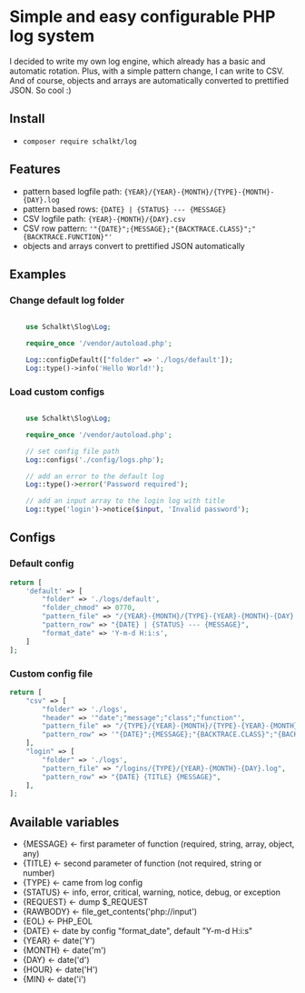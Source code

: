 # Simple and easy configurable PHP log system

I decided to write my own log engine, which already has a basic and automatic rotation. Plus, with a simple pattern change, I can write to CSV. And of course, objects and arrays are automatically converted to prettified JSON. So cool :)

## Install

- `composer require schalkt/log`

## Features

- pattern based logfile path: `{YEAR}/{YEAR}-{MONTH}/{TYPE}-{MONTH}-{DAY}.log`
- pattern based rows: `{DATE} | {STATUS} --- {MESSAGE}`
- CSV logfile path: `{YEAR}-{MONTH}/{DAY}.csv`
- CSV row pattern: `'"{DATE}";{MESSAGE};"{BACKTRACE.CLASS}";"{BACKTRACE.FUNCTION}"'`
- objects and arrays convert to prettified JSON automatically

## Examples

### Change default log folder

```php

    use Schalkt\Slog\Log;

    require_once '/vendor/autoload.php';

    Log::configDefault(["folder" => './logs/default']);
    Log::type()->info('Hello World!');

```

### Load custom configs

```php

    use Schalkt\Slog\Log;

    require_once '/vendor/autoload.php';

    // set config file path
    Log::configs('./config/logs.php');

    // add an error to the default log
    Log::type()->error('Password required');

    // add an input array to the login log with title
    Log::type('login')->notice($input, 'Invalid password');

```

## Configs

### Default config

```php
return [
    'default' => [
        "folder" => './logs/default',
        "folder_chmod" => 0770,
        "pattern_file" => "/{YEAR}-{MONTH}/{TYPE}-{YEAR}-{MONTH}-{DAY}.log",
        "pattern_row" => "{DATE} | {STATUS} --- {MESSAGE}",
        "format_date" => 'Y-m-d H:i:s',
    ]
];
```

### Custom config file

```php
return [
    "csv" => [
        "folder" => './logs',
        "header" => '"date";"message";"class";"function"',
        "pattern_file" => "/{TYPE}/{YEAR}-{MONTH}/{TYPE}-{YEAR}-{MONTH}-{DAY}.csv",
        "pattern_row" => '"{DATE}";{MESSAGE};"{BACKTRACE.CLASS}";"{BACKTRACE.FUNCTION}"',
    ],
    "login" => [
        "folder" => './logs',
        "pattern_file" => "/logins/{TYPE}/{YEAR}-{MONTH}-{DAY}.log",
        "pattern_row" => "{DATE} {TITLE} {MESSAGE}",
    ],
];
```

## Available variables

- {MESSAGE} <- first parameter of function (required, string, array, object, any)
- {TITLE} <- second parameter of function (not required, string or number)
- {TYPE} <- came from log config
- {STATUS} <- info, error, critical, warning, notice, debug, or exception
- {REQUEST} <- dump $_REQUEST
- {RAWBODY} <- file_get_contents('php://input')
- {EOL} <- PHP_EOL
- {DATE} <- date by config "format_date", default "Y-m-d H:i:s"
- {YEAR} <- date('Y')
- {MONTH} <- date('m')
- {DAY} <- date('d')
- {HOUR} <- date('H')
- {MIN} <- date('i')
